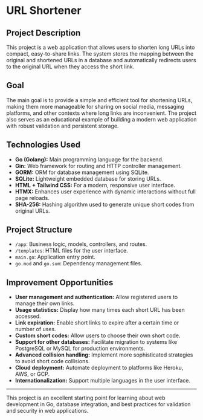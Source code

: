 # URL Shortener

## Project Description

This project is a web application that allows users to shorten long URLs into compact, easy-to-share links. The system stores the mapping between the original and shortened URLs in a database and automatically redirects users to the original URL when they access the short link.

## Goal

The main goal is to provide a simple and efficient tool for shortening URLs, making them more manageable for sharing on social media, messaging platforms, and other contexts where long links are inconvenient. The project also serves as an educational example of building a modern web application with robust validation and persistent storage.

## Technologies Used

- **Go (Golang):** Main programming language for the backend.
- **Gin:** Web framework for routing and HTTP controller management.
- **GORM:** ORM for database management using SQLite.
- **SQLite:** Lightweight embedded database for storing URLs.
- **HTML + Tailwind CSS:** For a modern, responsive user interface.
- **HTMX:** Enhances user experience with dynamic interactions without full page reloads.
- **SHA-256:** Hashing algorithm used to generate unique short codes from original URLs.

## Project Structure

- `/app`: Business logic, models, controllers, and routes.
- `/templates`: HTML files for the user interface.
- `main.go`: Application entry point.
- `go.mod` and `go.sum`: Dependency management files.

## Improvement Opportunities

- **User management and authentication:** Allow registered users to manage their own links.
- **Usage statistics:** Display how many times each short URL has been accessed.
- **Link expiration:** Enable short links to expire after a certain time or number of uses.
- **Custom short codes:** Allow users to choose their own short code.
- **Support for other databases:** Facilitate migration to systems like PostgreSQL or MySQL for production environments.
- **Advanced collision handling:** Implement more sophisticated strategies to avoid short code collisions.
- **Cloud deployment:** Automate deployment to platforms like Heroku, AWS, or GCP.
- **Internationalization:** Support multiple languages in the user interface.

---

This project is an excellent starting point for learning about web development in Go, database integration, and best practices for validation and security in web applications.